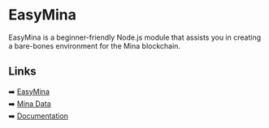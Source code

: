 # EasyMina

EasyMina is a beginner-friendly Node.js module that assists you in creating a bare-bones environment for the Mina blockchain.

## Links

➡️ [EasyMina](https://github.com/EasyMina/easyMina/)  
➡️ [Mina Data](https://github.com/EasyMina/minaData/)   
➡️ [Documentation](https://easymina.github.io/)  
